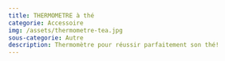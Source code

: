 ```yaml
---
title: THERMOMETRE à thé
categorie: Accessoire
img: /assets/thermometre-tea.jpg
sous-categorie: Autre
description: Thermomètre pour réussir parfaitement son thé!
---
```



